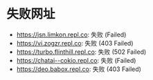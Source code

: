 # 失败网址
- https://jsn.limkon.repl.co: 失败 (Failed)
- https://vi.zogzr.repl.co: 失败 (403
Failed)
- https://turbo.flinthill.repl.co: 失败 (502
Failed)
- https://chatai--cokio.repl.co: 失败 (Failed)
- https://deo.babox.repl.co: 失败 (403
Failed)
